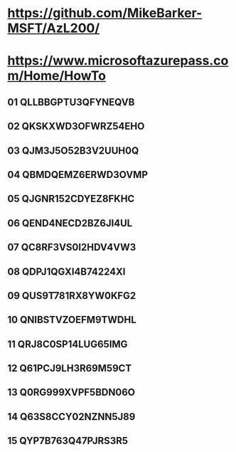 # https://github.com/MikeBarker-MSFT/AzL200/
# https://www.microsoftazurepass.com/Home/HowTo

## 01	QLLBBGPTU3QFYNEQVB
## 02	QKSKXWD3OFWRZ54EHO
## 03	QJM3J5O52B3V2UUH0Q
## 04	QBMDQEMZ6ERWD3OVMP
## 05	QJGNR152CDYEZ8FKHC
## 06	QEND4NECD2BZ6JI4UL
## 07	QC8RF3VS0I2HDV4VW3
## 08	QDPJ1QGXI4B74224XI
## 09	QUS9T781RX8YW0KFG2
## 10	QNIBSTVZOEFM9TWDHL
## 11	QRJ8C0SP14LUG65IMG
## 12	Q61PCJ9LH3R69M59CT
## 13	Q0RG999XVPF5BDN06O
## 14	Q63S8CCY02NZNN5J89
## 15	QYP7B763Q47PJRS3R5
